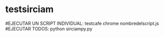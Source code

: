 # testsirciam

#EJECUTAR UN SCRIPT INDIVIDUAL: testcafe chrome nombredelscript.js
#EJECUTAR TODOS: python sirciampy.py 
